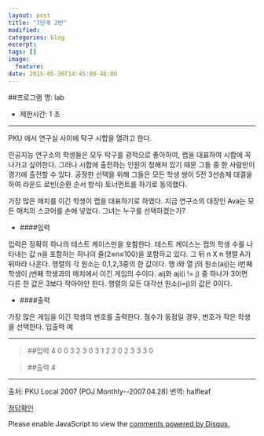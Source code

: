 ```yaml
---
layout: post
title: "7단계 2번"
modified:
categories: blog
excerpt:
tags: []
image:
  feature:
date: 2015-05-30T14:45:00-46:00
---
```


##프로그램 명: lab
- 제한시간: 1 초


----------
PKU 에서 연구실 사이에 탁구 시합을 열려고 한다.

인공지능 연구소의 학생들은 모두 탁구를 광적으로 좋아하여, 랩을 대표하여 시합에 꼭 나가고 싶어한다. 그러나 시합에 출전하는 인원이 정해져 있기 때문 그들 중 한 사람만이 경기에 출전할 수 있다. 공정한 선택을 위해 그들은 모든 학생 쌍이 5전 3선승제 대결을 하여 라운드 로빈(순환 순서 방식) 토너먼트를 하기로 동의했다.

가장 많은 매치를 이긴 학생이 랩을 대표하기로 하였다. 지금 연구소의 대장인 Ava는 모든 매치의 스코어를 손에 넣었다. 그녀는 누구를 선택하겠는가?

- ####입력

입력은 정확히 하나의 테스트 케이스만을 포함한다.
테스트 케이스는 랩의 학생 수를 나타내는 값 n을 포함하는 하나의 줄(2≤n≤100)을 포함하고 있다. 그 뒤 n X n 행렬 A가 뒤따라 나온다. 행렬의 각 원소는 0,1,2,3중의 한 값이다. 행 i와 열 j의 원소(aij)는 i번째 학생이 j번째 학생과의 매치에서 이긴 게임의 수이다. aij와 aji(i != j) 중 하나가 3이면 다른 한 값은 3보다 작아야만 한다. 행렬의 모든 대각선 원소(i=j)의 값은 0이다.

- ####출력

가장 많은 게임을 이긴 학생의 번호를 출력한다. 점수가 동점일 경우, 번호가 작은 학생을 선택한다.
입출력 예



----------
> ##입력
4
0 0 3 2
3 0 3 1
2 2 0 2
3 3 3 0

> ##출력
4

--------------
출처: PKU Local 2007 (POJ Monthly--2007.04.28)
번역: halfleaf


[정답확인]

[정답확인]:http://183.106.113.109/judgeonline/showmessage.php?pname=lab

[jekyll-gh]: https://github.com/jekyll/jekyll
[jekyll]:    http://jekyllrb.com

<div id="disqus_thread"></div>
<script type="text/javascript">
    /* * * CONFIGURATION VARIABLES * * */
    var disqus_shortname = 'junyoung0225';
    
    /* * * DON'T EDIT BELOW THIS LINE * * */
    (function() {
        var dsq = document.createElement('script'); dsq.type = 'text/javascript'; dsq.async = true;
        dsq.src = '//' + disqus_shortname + '.disqus.com/embed.js';
        (document.getElementsByTagName('head')[0] || document.getElementsByTagName('body')[0]).appendChild(dsq);
    })();
</script>
<noscript>Please enable JavaScript to view the <a href="https://disqus.com/?ref_noscript" rel="nofollow">comments powered by Disqus.</a></noscript>
